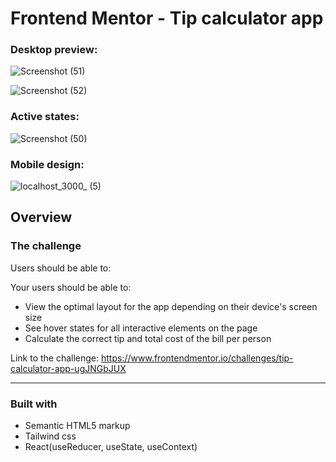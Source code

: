 # Frontend Mentor - Tip calculator app

### Desktop preview:

![Screenshot (51)](https://user-images.githubusercontent.com/62656936/137119514-c4de3402-5951-4aca-85df-3ca28ec65227.png)


![Screenshot (52)](https://user-images.githubusercontent.com/62656936/137119802-b56ef5b6-69f6-4cb0-9005-31aa261e6947.png)

### Active states:

![Screenshot (50)](https://user-images.githubusercontent.com/62656936/137119643-48328a65-003d-4872-87c8-862920785794.png)

### Mobile design:

![localhost_3000_ (5)](https://user-images.githubusercontent.com/62656936/137121261-e738d7dc-84c1-42f6-b0c3-bb11c8b5c3c3.png)

## Overview

### The challenge

Users should be able to:

Your users should be able to:

- View the optimal layout for the app depending on their device's screen size
- See hover states for all interactive elements on the page
- Calculate the correct tip and total cost of the bill per person

Link to the challenge: https://www.frontendmentor.io/challenges/tip-calculator-app-ugJNGbJUX

<hr>

### Built with

- Semantic HTML5 markup
- Tailwind css
- React(useReducer, useState, useContext)
